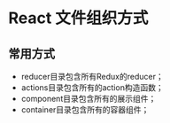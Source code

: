 # React 文件组织方式

## 常用方式

* reducer目录包含所有Redux的reducer；
* actions目录包含所有的action构造函数；
* component目录包含所有的展示组件；
* container目录包含所有的容器组件；

